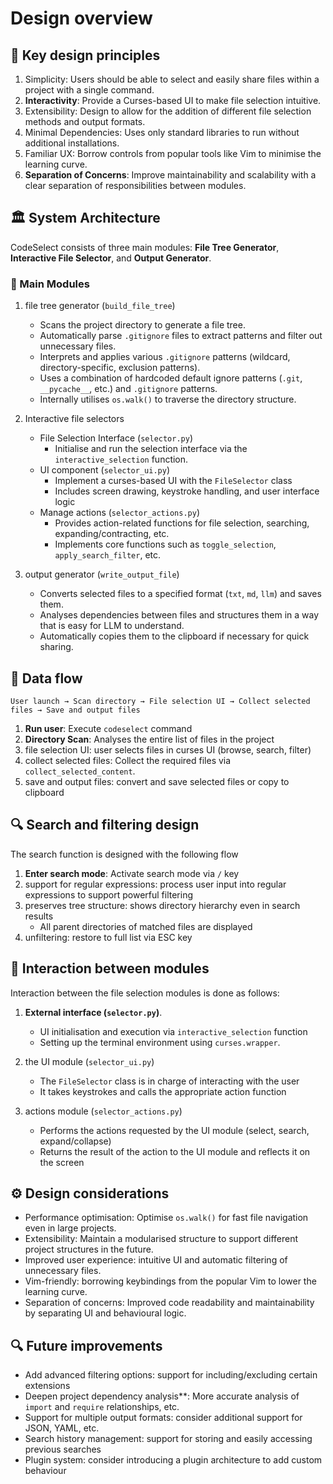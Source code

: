 # Design overview

## 🎯 Key design principles
1. Simplicity: Users should be able to select and easily share files within a project with a single command.
2. **Interactivity**: Provide a Curses-based UI to make file selection intuitive.
3. Extensibility: Design to allow for the addition of different file selection methods and output formats.
4. Minimal Dependencies: Uses only standard libraries to run without additional installations.
5. Familiar UX: Borrow controls from popular tools like Vim to minimise the learning curve.
6. **Separation of Concerns**: Improve maintainability and scalability with a clear separation of responsibilities between modules.

## 🏛 System Architecture
CodeSelect consists of three main modules: **File Tree Generator**, **Interactive File Selector**, and **Output Generator**.

### 📂 Main Modules
1. file tree generator (`build_file_tree`)
   - Scans the project directory to generate a file tree.
   - Automatically parse `.gitignore` files to extract patterns and filter out unnecessary files.
   - Interprets and applies various `.gitignore` patterns (wildcard, directory-specific, exclusion patterns).
   - Uses a combination of hardcoded default ignore patterns (`.git`, `__pycache__`, etc.) and `.gitignore` patterns.
   - Internally utilises `os.walk()` to traverse the directory structure.

2. Interactive file selectors
   - File Selection Interface (`selector.py`)
     - Initialise and run the selection interface via the `interactive_selection` function.
   - UI component (`selector_ui.py`)
     - Implement a curses-based UI with the `FileSelector` class
     - Includes screen drawing, keystroke handling, and user interface logic
   - Manage actions (`selector_actions.py`)
     - Provides action-related functions for file selection, searching, expanding/contracting, etc.
     - Implements core functions such as `toggle_selection`, `apply_search_filter`, etc.

3. output generator (`write_output_file`)
   - Converts selected files to a specified format (`txt`, `md`, `llm`) and saves them.
   - Analyses dependencies between files and structures them in a way that is easy for LLM to understand.
   - Automatically copies them to the clipboard if necessary for quick sharing.

## 🔄 Data flow
```
User launch → Scan directory → File selection UI → Collect selected files → Save and output files
```
1. **Run user**: Execute `codeselect` command
2. **Directory Scan**: Analyses the entire list of files in the project
3. file selection UI: user selects files in curses UI (browse, search, filter)
4. collect selected files: Collect the required files via `collect_selected_content`.
5. save and output files: convert and save selected files or copy to clipboard

## 🔍 Search and filtering design
The search function is designed with the following flow

1. **Enter search mode**: Activate search mode via `/` key
2. support for regular expressions: process user input into regular expressions to support powerful filtering
3. preserves tree structure: shows directory hierarchy even in search results
   - All parent directories of matched files are displayed
4. unfiltering: restore to full list via ESC key

## 🔄 Interaction between modules
Interaction between the file selection modules is done as follows:

1. **External interface (`selector.py`)**.
   - UI initialisation and execution via `interactive_selection` function
   - Setting up the terminal environment using `curses.wrapper`.

2. the UI module (`selector_ui.py`)
   - The `FileSelector` class is in charge of interacting with the user
   - It takes keystrokes and calls the appropriate action function

3. actions module (`selector_actions.py`)
   - Performs the actions requested by the UI module (select, search, expand/collapse)
   - Returns the result of the action to the UI module and reflects it on the screen

## ⚙️ Design considerations
- Performance optimisation: Optimise `os.walk()` for fast file navigation even in large projects.
- Extensibility: Maintain a modularised structure to support different project structures in the future.
- Improved user experience: intuitive UI and automatic filtering of unnecessary files.
- Vim-friendly: borrowing keybindings from the popular Vim to lower the learning curve.
- Separation of concerns: Improved code readability and maintainability by separating UI and behavioural logic.

## 🔍 Future improvements
- Add advanced filtering options: support for including/excluding certain extensions
- Deepen project dependency analysis**: More accurate analysis of `import` and `require` relationships, etc.
- Support for multiple output formats: consider additional support for JSON, YAML, etc.
- Search history management: support for storing and easily accessing previous searches
- Plugin system: consider introducing a plugin architecture to add custom behaviour